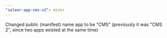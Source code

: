 ```yaml
---
"saleor-app-cms-v2": minor
---
```


Changed public (manifest) name app to be "CMS" (previously it was "CMS 2", since two apps existed at the same time)
